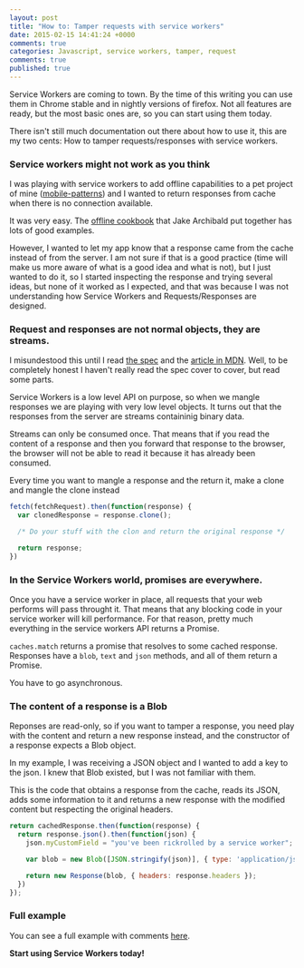 ```yaml
---
layout: post
title: "How to: Tamper requests with service workers"
date: 2015-02-15 14:41:24 +0000
comments: true
categories: Javascript, service workers, tamper, request
comments: true
published: true
---
```


Service Workers are coming to town. By the time of this writing you can use them in Chrome stable
and in nightly versions of firefox. Not all features are ready, but the most basic ones are, so
you can start using them today.

There isn't still much documentation out there about how to use it, this are my two cents:
How to tamper requests/responses with service workers.

<!--more-->

### Service workers might not work as you think

I was playing with service workers to add offline capabilities to a pet project of mine ([mobile-patterns](https://github.com/cibernox/mobile-patterns))
and I wanted to return responses from cache when there is no connection available.

It was very easy. The [offline cookbook](http://jakearchibald.com/2014/offline-cookbook) that Jake
Archibald put together has lots of good examples.

However, I wanted to let my app know that a response came from the cache instead of from the server.
I am not sure if that is a good practice (time will make us more aware of what is a good idea and what is not),
but I just wanted to do it, so I started inspecting the response and trying several ideas, but none
of it worked as I expected, and that was because I was not understanding how Service Workers and
Requests/Responses are designed.

### Request and responses are not normal objects, they are streams.

I misundestood this until I read [the spec](http://www.w3.org/TR/2015/WD-service-workers-20150205/)
and the [article in MDN](https://developer.mozilla.org/en-US/docs/Web/API/ServiceWorker_API). Well,
to be completely honest I haven't really read the spec cover to cover, but read some parts.

Service Workers is a low level API on purpose, so when we mangle responses we are playing with very
low level objects. It turns out that the responses from the server are streams containinig binary data.

Streams can only be consumed once. That means that if you read the content of a response and then
you forward that response to the browser, the browser will not be able to read it because it has
already been consumed.

Every time you want to mangle a response and the return it, make a clone and mangle the clone instead

```js
fetch(fetchRequest).then(function(response) {
  var clonedResponse = response.clone();

  /* Do your stuff with the clon and return the original response */

  return response;
})
```

### In the Service Workers world, promises are everywhere.

Once you have a service worker in place, all requests that your web performs will pass throught it.
That means that any blocking code in your service worker will kill performance. For that reason, pretty
much everything in the service workers API returns a Promise.

`caches.match` returns a promise that resolves to some cached response. Responses have a `blob`, `text` and
`json` methods, and all of them return a Promise.

You have to go asynchronous.

### The content of a response is a Blob

Reponses are read-only, so if you want to tamper a response, you need play with the content and return
a new response instead, and the constructor of a response expects a Blob object.

In my example, I was receiving a JSON object and I wanted to add a key to the json. I knew that Blob
existed, but I was not familiar with them.

This is the code that obtains a response from the cache, reads its JSON, adds some information to it
and returns a new response with the modified content but respecting the original headers.

```js
return cachedResponse.then(function(response) {
  return response.json().then(function(json) {
    json.myCustomField = "you've been rickrolled by a service worker";

    var blob = new Blob([JSON.stringify(json)], { type: 'application/json' });

    return new Response(blob, { headers: response.headers });
  })
});
```

### Full example

You can see a full example with comments [here](https://github.com/cibernox/mobile-patterns/blob/7d6189a281d39ce558b2db8867fa2e804b75bd41/workers/offline-support.js).

**Start using Service Workers today!**